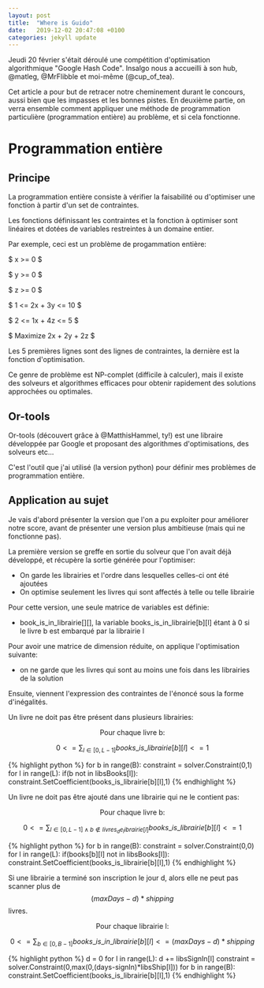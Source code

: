 ```yaml
---
layout: post
title:  "Where is Guido"
date:   2019-12-02 20:47:08 +0100
categories: jekyll update
---
```


Jeudi 20 février s'était déroulé une compétition d'optimisation algorithmique "Google Hash Code".
Insalgo nous a accueilli à son hub, @matleg, @MrFlibble et moi-même (@cup_of_tea).

Cet article a pour but de retracer notre cheminement durant le concours, aussi bien que les impasses et les bonnes pistes.
En deuxième partie, on verra ensemble comment appliquer une méthode de programmation particulière (programmation entière) au problème, et si cela fonctionne.


<style TYPE="text/css">
code.has-jax {font: inherit; font-size: 100%; background: inherit; border: inherit;}
</style>
<script type="text/x-mathjax-config">
MathJax.Hub.Config({
    tex2jax: {
        inlineMath: [['$','$'], ['\\(','\\)']],
        skipTags: ['script', 'noscript', 'style', 'textarea', 'pre'] // removed 'code' entry
    }
});
MathJax.Hub.Queue(function() {
    var all = MathJax.Hub.getAllJax(), i;
    for(i = 0; i < all.length; i += 1) {
        all[i].SourceElement().parentNode.className += ' has-jax';
    }
});
</script>
<script src="https://cdn.mathjax.org/mathjax/latest/MathJax.js?config=TeX-AMS-MML_HTMLorMML" type="text/javascript"></script>



# Programmation entière

## Principe

La programmation entière consiste à vérifier la faisabilité ou d'optimiser une fonction à partir d'un set de contraintes.

Les fonctions définissant les contraintes et la fonction à optimiser sont linéaires et dotées de variables restreintes à un domaine entier.

Par exemple, ceci est un problème de progammation entière:

$ x >= 0 $

$ y >= 0 $

$ z >= 0 $

$ 1 <= 2x + 3y <= 10 $

$ 2 <= 1x + 4z <= 5 $

$ Maximize 2x + 2y + 2z $

Les 5 premières lignes sont des lignes de contraintes, la dernière est la fonction d'optimisation.

Ce genre de problème est NP-complet (difficile à calculer), mais il existe des solveurs et algorithmes efficaces pour obtenir rapidement des solutions approchées ou optimales.

## Or-tools

Or-tools (découvert grâce à @MatthisHammel, ty!) est une libraire développée par Google et proposant des algorithmes d'optimisations, des solveurs etc...

C'est l'outil que j'ai utilisé (la version python) pour définir mes problèmes de programmation entière.

## Application au sujet


Je vais d'abord présenter la version que l'on a pu exploiter pour améliorer notre score, avant de présenter une version plus ambitieuse (mais qui ne fonctionne pas).

La première version se greffe en sortie du solveur que l'on avait déjà développé, et récupère la sortie générée pour l'optimiser:

- On garde les librairies et l'ordre dans lesquelles celles-ci ont été ajoutées
- On optimise seulement les livres qui sont affectés à telle ou telle librairie

Pour cette version, une seule matrice de variables est définie:
- book_is_in_librairie[][], la variable books_is_in_librairie[b][l] étant à 0 si le livre b est embarqué par la librairie l

Pour avoir une matrice de dimension réduite, on applique l'optimisation suivante:
- on ne garde que les livres qui sont au moins une fois dans les librairies de la solution

Ensuite, viennent l'expression des contraintes de l'énoncé sous la forme d'inégalités.

Un livre ne doit pas être présent dans plusieurs librairies:

$$ \text{Pour chaque livre b:} $$

$$ 0 <= \sum_{l \in [0,L-1]}{ books\_is\_librairie[b][l]} <= 1 $$

{% highlight python %}
for b in range(B):
    constraint = solver.Constraint(0,1)
    for l in range(L):
        if(b not in libsBooks[l]):
          constraint.SetCoefficient(books_is_librairie[b][l],1)
{% endhighlight %}

Un livre ne doit pas être ajouté dans une librairie qui ne le contient pas:

$$ \text{Pour chaque livre b:} $$

$$ 0 <= \sum_{l \in [0,L-1] \land b \notin livres_de_librairie[l]}{ books\_is\_librairie[b][l]} <= 1 $$

{% highlight python %}
for b in range(B):
    constraint = solver.Constraint(0,0)
    for l in range(L):
        if(books[b][l] not in libsBooks[l]):
            constraint.SetCoefficient(books_is_librairie[b][l],1)
{% endhighlight %}

Si une librairie a terminé son inscription le jour d, alors elle ne peut pas scanner plus de $$ (maxDays-d)*shipping $$ livres.

$$ \text{Pour chaque librairie l:} $$

$$ 0 <= \sum_{b \in [0,B-1]}{books\_is\_in\_librairie[b][l]} <= (maxDays-d) * shipping $$

{% highlight python %}
d = 0
for l in range(L):
    d += libsSignIn[l]
    constraint = solver.Constraint(0,max(0,(days-signIn)*libsShip[l]))
    for b in range(B):
        constraint.SetCoefficient(books_is_librairie[b][l],1)
{% endhighlight %}

